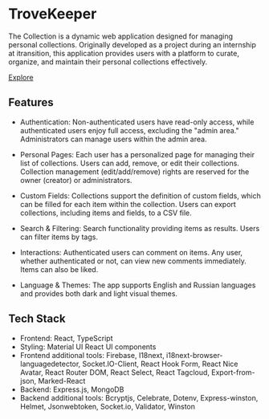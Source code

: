 # TroveKeeper

The Collection is a dynamic web application designed for managing personal collections. Originally developed as a project during an internship at itransition, this application provides users with a platform to curate, organize, and maintain their personal collections effectively.

[Explore](https://trove-keeper.vercel.app/)

## Features

-   Authentication: Non-authenticated users have read-only access, while authenticated users enjoy full access, excluding the "admin area." Administrators can manage users within the admin area.

-   Personal Pages: Each user has a personalized page for managing their list of collections. Users can add, remove, or edit their collections. Collection management (edit/add/remove) rights are reserved for the owner (creator) or administrators.

-   Custom Fields: Collections support the definition of custom fields, which can be filled for each item within the collection. Users can export collections, including items and fields, to a CSV file.

-   Search & Filtering: Search functionality providing items as results. Users can filter items by tags.

-   Interactions: Authenticated users can comment on items. Any user, whether authenticated or not, can view new comments immediately. Items can also be liked.

-   Language & Themes: The app supports English and Russian languages and provides both dark and light visual themes.

## Tech Stack

-   Frontend: React, TypeScript
-   Styling: Material UI React UI components
-   Frontend additional tools: Firebase, I18next, i18next-browser-languagedetector, Socket.IO-Client, React Hook Form, React Nice Avatar, React Router DOM, React Select, React Tagcloud, Export-from-json, Marked-React
-   Backend: Express.js, MongoDB
-   Backend additional tools: Bcryptjs, Celebrate, Dotenv, Express-winston, Helmet, Jsonwebtoken, Socket.io, Validator, Winston
